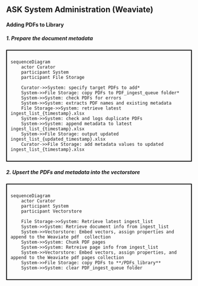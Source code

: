 ## ASK System Administration (Weaviate)
#### Adding PDFs to Library
##### 1. Prepare the document metadata
<div style="border: 2px solid black; padding: 10px;">

```mermaid
sequenceDiagram
    actor Curator
    participant System
    participant File Storage
    
    Curator->>System: specify target PDFs to add*
    System->>File Storage: copy PDFs to PDF_ingest_queue folder*
    System->>System: check PDFs for errors
    System->>System: extracts PDF names and existing metadata
    File Storage->>System: retrieve latest ingest_list_{timestamp}.xlsx
    System->>System: check and logs duplicate PDFs
    System->>System: append metadata to latest ingest_list_{timestamp}.xlsx
    System->>File Storage: output updated ingest_list_{updated_timestamp}.xlsx
    Curator->>File Storage: add metadata values to updated ingest_list_{timestamp}.xlsx
```

</div>

##### 2. Upsert the PDFs and metadata into the vectorstore
<div style="border: 2px solid black; padding: 10px;">

```mermaid
sequenceDiagram
    actor Curator
    participant System
    participant Vectorstore

    File Storage->>System: Retrieve latest ingest_list
    System->>System: Retrieve document info from ingest_list
    System->>Vectorstore: Embed vectors, assign properties and append to the Weaviate pdf  collection
    System->>System: Chunk PDF pages
    System->>System: Retreive page info from ingest_list
    System->>Vectorstore: Embed vectors, assign properties, and append to the Weaviate pdf pages collection
    System->>File Storage: copy PDFs to **/PDFs_library**
    System->>System: clear PDF_ingest_queue folder
```

</div>
